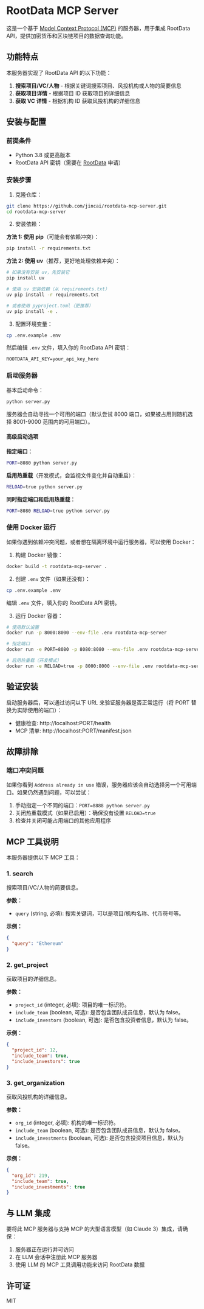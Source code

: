 # RootData MCP Server

这是一个基于 [Model Context Protocol (MCP)](https://github.com/microsoft/model-context-protocol) 的服务器，用于集成 RootData API，提供加密货币和区块链项目的数据查询功能。

## 功能特点

本服务器实现了 RootData API 的以下功能：

1. **搜索项目/VC/人物** - 根据关键词搜索项目、风投机构或人物的简要信息
2. **获取项目详情** - 根据项目 ID 获取项目的详细信息
3. **获取 VC 详情** - 根据机构 ID 获取风投机构的详细信息

## 安装与配置

### 前提条件

- Python 3.8 或更高版本
- RootData API 密钥（需要在 [RootData](https://www.rootdata.com/) 申请）

### 安装步骤

1. 克隆仓库：

```bash
git clone https://github.com/jincai/rootdata-mcp-server.git
cd rootdata-mcp-server
```

2. 安装依赖：

**方法 1: 使用 pip**（可能会有依赖冲突）：
```bash
pip install -r requirements.txt
```

**方法 2: 使用 uv**（推荐，更好地处理依赖冲突）：
```bash
# 如果没有安装 uv，先安装它
pip install uv

# 使用 uv 安装依赖（从 requirements.txt）
uv pip install -r requirements.txt

# 或者使用 pyproject.toml（更推荐）
uv pip install -e .
```

3. 配置环境变量：

```bash
cp .env.example .env
```

然后编辑 `.env` 文件，填入你的 RootData API 密钥：

```
ROOTDATA_API_KEY=your_api_key_here
```

### 启动服务器

基本启动命令：

```bash
python server.py
```

服务器会自动寻找一个可用的端口（默认尝试 8000 端口，如果被占用则随机选择 8001-9000 范围内的可用端口）。

#### 高级启动选项

**指定端口**：

```bash
PORT=8080 python server.py
```

**启用热重载**（开发模式，会监视文件变化并自动重启）：

```bash
RELOAD=true python server.py
```

**同时指定端口和启用热重载**：

```bash
PORT=8080 RELOAD=true python server.py
```

### 使用 Docker 运行

如果你遇到依赖冲突问题，或者想在隔离环境中运行服务器，可以使用 Docker：

1. 构建 Docker 镜像：

```bash
docker build -t rootdata-mcp-server .
```

2. 创建 `.env` 文件（如果还没有）：

```bash
cp .env.example .env
```

编辑 `.env` 文件，填入你的 RootData API 密钥。

3. 运行 Docker 容器：

```bash
# 使用默认设置
docker run -p 8000:8000 --env-file .env rootdata-mcp-server

# 指定端口
docker run -e PORT=8080 -p 8080:8080 --env-file .env rootdata-mcp-server

# 启用热重载（开发模式）
docker run -e RELOAD=true -p 8000:8000 --env-file .env rootdata-mcp-server
```

## 验证安装

启动服务器后，可以通过访问以下 URL 来验证服务器是否正常运行（将 PORT 替换为实际使用的端口）：

- 健康检查: http://localhost:PORT/health
- MCP 清单: http://localhost:PORT/manifest.json

## 故障排除

### 端口冲突问题

如果你看到 `Address already in use` 错误，服务器应该会自动选择另一个可用端口。如果仍然遇到问题，可以尝试：

1. 手动指定一个不同的端口：`PORT=8888 python server.py`
2. 关闭热重载模式（如果已启用）：确保没有设置 `RELOAD=true`
3. 检查并关闭可能占用端口的其他应用程序

## MCP 工具说明

本服务器提供以下 MCP 工具：

### 1. search

搜索项目/VC/人物的简要信息。

**参数：**
- `query` (string, 必填): 搜索关键词，可以是项目/机构名称、代币符号等。

**示例：**
```json
{
  "query": "Ethereum"
}
```

### 2. get_project

获取项目的详细信息。

**参数：**
- `project_id` (integer, 必填): 项目的唯一标识符。
- `include_team` (boolean, 可选): 是否包含团队成员信息，默认为 false。
- `include_investors` (boolean, 可选): 是否包含投资者信息，默认为 false。

**示例：**
```json
{
  "project_id": 12,
  "include_team": true,
  "include_investors": true
}
```

### 3. get_organization

获取风投机构的详细信息。

**参数：**
- `org_id` (integer, 必填): 机构的唯一标识符。
- `include_team` (boolean, 可选): 是否包含团队成员信息，默认为 false。
- `include_investments` (boolean, 可选): 是否包含投资项目信息，默认为 false。

**示例：**
```json
{
  "org_id": 219,
  "include_team": true,
  "include_investments": true
}
```

## 与 LLM 集成

要将此 MCP 服务器与支持 MCP 的大型语言模型（如 Claude 3）集成，请确保：

1. 服务器正在运行并可访问
2. 在 LLM 会话中注册此 MCP 服务器
3. 使用 LLM 的 MCP 工具调用功能来访问 RootData 数据

## 许可证

MIT
